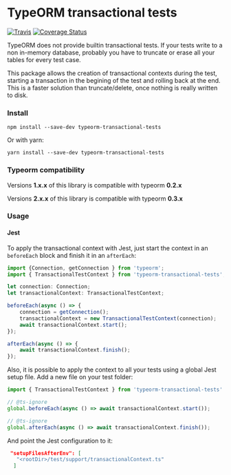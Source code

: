 # TypeORM transactional tests

[![Travis](https://app.travis-ci.com/viniciusjssouza/typeorm-transactional-tests.svg?branch=master&status=passed)](https://app.travis-ci.com/github/viniciusjssouza/typeorm-transactional-tests)
[![Coverage Status](https://coveralls.io/repos/github/viniciusjssouza/typeorm-transactional-tests/badge.svg?branch=master)](https://coveralls.io/github/viniciusjssouza/typeorm-transactional-tests?branch=master)

TypeORM does not provide builtin transactional tests. If your tests write to a non in-memory database, probably you have to truncate 
or erase all your tables for every test case.

This package allows the creation of transactional contexts during the test, starting a transaction in the begining of the test 
and rolling back at the end. This is a faster solution than truncate/delete, once nothing is really written to disk.   

### Install
```shell
npm install --save-dev typeorm-transactional-tests
```

Or with yarn:
```shell
yarn install --save-dev typeorm-transactional-tests
```


### Typeorm compatibility 
Versions **1.x.x** of this library is compatible with typeorm **0.2.x**

Versions **2.x.x** of this library is compatible with typeorm **0.3.x**

### Usage

#### Jest

To apply the transactional context with Jest, just start the context in an `beforeEach` block and finish it in an `afterEach`:
```typescript
import {Connection, getConnection } from 'typeorm';
import { TransactionalTestContext } from 'typeorm-transactional-tests';

let connection: Connection;
let transactionalContext: TransactionalTestContext;

beforeEach(async () => {
    connection = getConnection();
    transactionalContext = new TransactionalTestContext(connection);
    await transactionalContext.start();    
});

afterEach(async () => {
    await transactionalContext.finish();
});
```

Also, it is possible to apply the context to all your tests using a global Jest setup file. Add a new file on your test folder:

```typescript 
import { TransactionalTestContext } from 'typeorm-transactional-tests'

// @ts-ignore
global.beforeEach(async () => await transactionalContext.start());

// @ts-ignore
global.afterEach(async () => await transactionalContext.finish());
```
And point the Jest configuration to it:
```json
 "setupFilesAfterEnv": [
   "<rootDir>/test/support/transactionalContext.ts"
  ]
```
